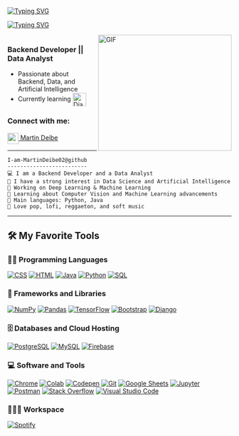 <a href="https://git.io/typing-svg"><img src="https://readme-typing-svg.herokuapp.com?font=Fira+Code&weight=600&size=30&duration=3000&pause=5000&color=F7F7F7&center=true&vCenter=true&width=1000&lines=Hi!%2C+I'm+MartinDeibe02" alt="Typing SVG" /></a>

<a href="https://git.io/typing-svg"><img src="https://readme-typing-svg.herokuapp.com?font=Fira+Code&weight=400&size=25&duration=3000&pause=5000&color=32A8BBFF&center=true&vCenter=true&width=1000&lines=A+passionate+Data+and+backend+developer+from+Spain" alt="Typing SVG" /></a>

<img align="right" top="500" height="260" width="300" alt="GIF" src="https://media0.giphy.com/media/v1.Y2lkPTc5MGI3NjExNG81bXpsMWNieXE1eXcwanpxMzJ6YWFlZTR0cXNybjA0d2tlMm1ubiZlcD12MV9pbnRlcm5hbF9naWZfYnlfaWQmY3Q9Zw/Fil5r6HyTbxbDUvH2h/giphy.gif">
  
<p align="left"> <img src="https://komarev.com/ghpvc/?username=MartinDeibe02&label=Profile%20views&base=1230&abbreviated=true&color=252da1&style=for-the-badge" alt="" /> </p>
  <h3> Backend Developer || Data Analyst</h3>
  
  - Passionate about Backend, Data, and Artificial Intelligence
  - Currently learning <span><img src="https://img.shields.io/badge/Django-092E20?style=for-the-badge&logo=django&logoColor=white" alt="Django logo" title="Django" height="30" align="center"/></span>

<h3 align="left">Connect with me:</h3>



<a href="https://mail.google.com/mail/?view=cm&fs=1&to=martindeibe@gmail.com"><img align="center" width="25px" src="https://img.icons8.com/?size=100&id=qyRpAggnV0zH&format=png&color=000000"> Martin Deibe</a>

<hr>

```
I-am-MartinDeibe02@github
-------------------------
💻 I am a Backend Developer and a Data Analyst
📝 I have a strong interest in Data Science and Artificial Intelligence
🔭 Working on Deep Learning & Machine Learning
🌱 Learning about Computer Vision and Machine Learning advancements
🌟 Main languages: Python, Java
🎵 Love pop, lofi, reggaeton, and soft music
```
<hr>


## 🛠️ My Favorite Tools

### 👨‍💻 Programming Languages

<p>
    <a href="https://github.com/search?q=user%3ADenverCoder1+is%3Arepo+language%3Acss"><img alt="CSS" src="https://img.shields.io/badge/CSS-%231572B6?style=for-the-badge&logo=css3&logoColor=white"></a>
    <a href="https://github.com/search?q=user%3ADenverCoder1+is%3Arepo+language%3Ahtml"><img alt="HTML" src="https://img.shields.io/badge/HTML-%23E34F26?style=for-the-badge&logo=html5&logoColor=white"></a>
    <a href="https://github.com/search?q=user%3ADenverCoder1+is%3Arepo+language%3Ajava"><img alt="Java" src="https://img.shields.io/badge/Java-%23007396?style=for-the-badge&logo=java&logoColor=white"></a>
    <a href="https://github.com/search?q=user%3ADenverCoder1+is%3Arepo+language%3Apython"><img alt="Python" src="https://img.shields.io/badge/Python-%2314354C?style=for-the-badge&logo=python&logoColor=white"></a>
    <a href="https://github.com/search?q=user%3ADenverCoder1+is%3Arepo+language%3Asql"><img alt="SQL" src="https://img.shields.io/badge/SQL-%23025E8C?style=for-the-badge&logo=database&logoColor=white"></a>

### 🧰 Frameworks and Libraries

<p>
    <a href="#"><img alt="NumPy" src="https://img.shields.io/badge/Numpy-%23013243?style=for-the-badge&logo=numpy&logoColor=white"></a>
    <a href="#"><img alt="Pandas" src="https://img.shields.io/badge/Pandas-%23150458?style=for-the-badge&logo=pandas&logoColor=white"></a>
    <a href="#"><img alt="TensorFlow" src="https://img.shields.io/badge/TensorFlow-%23FF6F00?style=for-the-badge&logo=TensorFlow&logoColor=white"></a>
    <a href="#"><img alt="Bootstrap" src="https://img.shields.io/badge/Bootstrap-563D7C?style=for-the-badge&logo=bootstrap&logoColor=white"></a>
    <a href="#"><img alt="Django" src="https://img.shields.io/badge/Django-092E20?style=for-the-badge&logo=django&logoColor=white"></a>
</p>

### 🗄️ Databases and Cloud Hosting

<p>
    <a href="#"><img alt="PostgreSQL" src="https://img.shields.io/badge/PostgreSQL-336791?style=for-the-badge&logo=postgresql&logoColor=white"></a>
    <a href="#"><img alt="MySQL" src="https://img.shields.io/badge/MySQL-00000F?style=for-the-badge&logo=mysql&logoColor=white"></a>
    <a href="#"><img alt="Firebase" src="https://img.shields.io/badge/Firebase-FFCA28?style=for-the-badge&logo=firebase&logoColor=white"></a>

</p>

### 💻 Software and Tools

<p>
    <a href="#"><img alt="Chrome" src="https://img.shields.io/badge/Chrome-4285F4?style=for-the-badge&logo=google-chrome&logoColor=white"></a>
    <a href="#"><img alt="Colab" src="https://img.shields.io/badge/Colab-F9AB00?style=for-the-badge&logo=google-colab&logoColor=white"></a>
    <a href="#"><img alt="Codepen" src="https://img.shields.io/badge/Codepen-000000?style=for-the-badge&logo=codepen&logoColor=white"></a>
    <a href="#"><img alt="Git" src="https://img.shields.io/badge/Git-F05033?style=for-the-badge&logo=git&logoColor=white"></a>
    <a href="#"><img alt="Google Sheets" src="https://img.shields.io/badge/Google%20Sheets-34A853?style=for-the-badge&logo=google-sheets&logoColor=white"></a>
    <a href="#"><img alt="Jupyter" src="https://img.shields.io/badge/Jupyter-F37626?style=for-the-badge&logo=jupyter&logoColor=white"></a>
    <a href="#"><img alt="Postman" src="https://img.shields.io/badge/Postman-FF6C37?style=for-the-badge&logo=postman&logoColor=white"></a>
    <a href="#"><img alt="Stack Overflow" src="https://img.shields.io/badge/Stack%20Overflow-FE7A16?style=for-the-badge&logo=stack-overflow&logoColor=white"></a>
    <a href="#"><img alt="Visual Studio Code" src="https://img.shields.io/badge/Visual%20Studio%20Code-0078D7?style=for-the-badge&logo=visual-studio-code&logoColor=white"></a>

</p>

### 👨🏽‍💻 Workspace
<p>
    <a href="#"><img alt="Spotify" src="https://img.shields.io/badge/Spotify-1ED760?&style=for-the-badge&logo=spotify&logoColor=white"></a>
</p>


